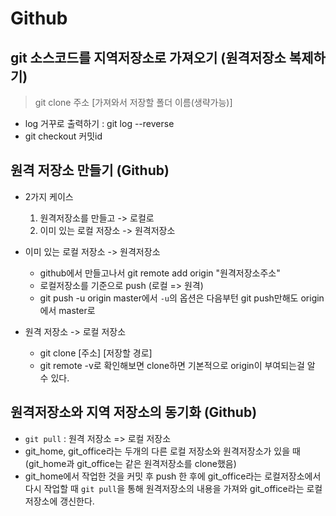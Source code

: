 # Github

## git 소스코드를 지역저장소로 가져오기 (원격저장소 복제하기)
> git clone 주소 [가져와서 저장할 폴더 이름(생략가능)]

- log 거꾸로 출력하기 : git log --reverse
- git checkout 커밋id

## 원격 저장소 만들기 (Github)
- 2가지 케이스
    1. 원격저장소를 만들고 -> 로컬로
    2. 이미 있는 로컬 저장소 -> 원격저장소

- 이미 있는 로컬 저장소 -> 원격저장소
    - github에서 만들고나서 git remote add origin "원격저장소주소"
    - 로컬저장소를 기준으로 push (로컬 => 원격)
    - git push -u origin master에서 `-u`의 옵션은 다음부턴 git push만해도 origin에서 master로

- 원격 저장소 -> 로컬 저장소
    - git clone [주소] [저장할 경로]
    - git remote -v로 확인해보면 clone하면 기본적으로 origin이 부여되는걸 알 수 있다.

## 원격저장소와 지역 저장소의 동기화 (Github)
- `git pull` : 원격 저장소 => 로컬 저장소
- git_home, git_office라는 두개의 다른 로컬 저장소와 원격저장소가 있을 때 (git_home과 git_office는 같은 원격저장소를 clone했음)
- git_home에서 작업한 것을 커밋 후 push 한 후에 git_office라는 로컬저장소에서 다시 작업할 때 `git pull`을 통해 원격저장소의 내용을 가져와 git_office라는 로컬저장소에 갱신한다.
